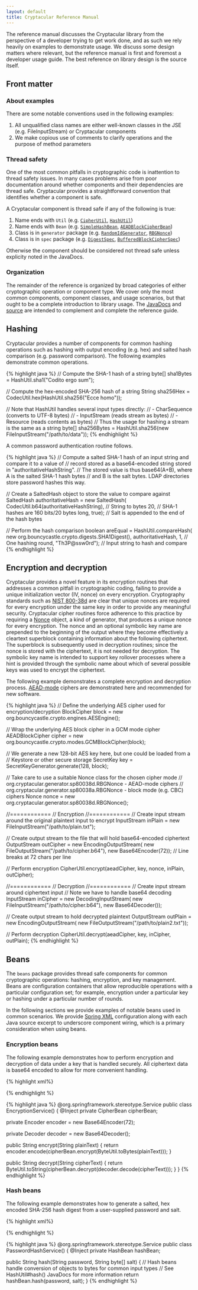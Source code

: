 ```yaml
---
layout: default
title: Cryptacular Reference Manual
---
```


The reference manual discusses the Cryptacular library from the perspective of a developer trying to get work done,
and as such we rely heavily on examples to demonstrate usage. We discuss some design matters where relevant,
but the reference manual is first and foremost a developer usage guide. The best reference on library design is the
source itself.

## Front matter

### About examples

There are some notable conventions used in the following examples:

1. All unqualified class names are either well-known classes in the JSE (e.g. FileInputStream) or Cryptacular components
2. We make copious use of comments to clarify operations and the purpose of method parameters

### Thread safety

One of the most common pitfalls in cryptographic code is inattention to thread safety issues. In many cases problems
arise from poor documentation around whether components and their dependencies are thread safe. Cryptacular provides
a straightforward convention that identifies whether a component is safe.

A Cryptacular component is thread safe if any of the following is true:

1. Name ends with `Util` (e.g.
[`CipherUtil`](/cryptacular/javadocs/org/cryptacular/util/CipherUtil.html),
[`HashUtil`](/cryptacular/javadocs/org/cryptacular/util/HashUtil.html))
2. Name ends with `Bean` (e.g.
[`SimpleHashBean`](/cryptacular/javadocs/org/cryptacular/bean/SimpleHashBean.html),
[`AEADBlockCipherBean`](/cryptacular/javadocs/org/cryptacular/bean/AEADBlockCipherBean.html))
3. Class is in `generator` package (e.g.
[`RandomIdGenerator`](/cryptacular/javadocs/org/cryptacular/generator/RandomIdGenerator.html),
[`RBGNonce`](/cryptacular/javadocs/org/cryptacular/generator/sp80038a/RBGNonce.html))
4. Class is in `spec` package (e.g.
[`DigestSpec`](/cryptacular/javadocs/org/cryptacular/spec/DigestSpec.html),
[`BufferedBlockCipherSpec`](/cryptacular/javadocs/org/cryptacular/spec/BufferedBlockCipherSpec.html))

Otherwise the component should be considered not thread safe unless explicity noted in the JavaDocs.

### Organization

The remainder of the reference is organized by broad categories of either cryptographic operation or component type.
We cover only the most common components, component classes, and usage scenarios, but that ought to be a complete
introduction to library usage. The [JavaDocs](/cryptacular/javadocs/) and [source](
http://github.com/vt-middleware/cryptacular) are intended to complement and complete the reference guide.

## Hashing

Cryptacular provides a number of components for common hashing operations such as hashing with output encoding
(e.g. hex) and salted hash comparison (e.g. password comparison). The following examples demonstrate common operations.

{% highlight java %}
// Compute the SHA-1 hash of a string
byte[] sha1Bytes = HashUtil.sha1("Codito ergo sum");

// Compute the hex-encoded SHA-256 hash of a string
String sha256Hex = CodecUtil.hex(HashUtil.sha256("Ecce homo"));

// Note that HashUtil handles several input types directly:
// - CharSequence (converts to UTF-8 bytes)
// - InputStream (reads stream as bytes)
// - Resource (reads contents as bytes)
// Thus the usage for hashing a stream is the same as a string
byte[] sha256Bytes = HashUtil.sha256(new FileInputStream("/path/to/data"));
{% endhighlight %}

A common password authentication routine follows.

{% highlight java %}
// Compute a salted SHA-1 hash of an input string and compare it to a value of
// record stored as a base64-encoded string stored in "authoritativeHashString".
// The stored value is thus base64(A+B), where A is the salted SHA-1 hash bytes
// and B is the salt bytes. LDAP directories store password hashes this way.

// Create a SaltedHash object to store the value to compare against
SaltedHash authoritativeHash = new SaltedHash(
  CodecUtil.b64(authoritativeHashString), // String to bytes
  20, // SHA-1 hashes are 160 bits/20 bytes long,
  true); // Salt is appended to the end of the hash bytes

// Perform the hash comparison
boolean areEqual = HashUtil.compareHash(
  new org.bouncycastle.crypto.digests.SHA1Digest(),
  authoritativeHash,
  1, // One hashing round,
  "Th3P@ssw0rd"); // Input string to hash and compare
{% endhighlight %}

## Encryption and decryption

Cryptacular provides a novel feature in its encryption routines that addresses a common pitfall in cryptographic coding, failing to provide a unique initialization vector (IV, nonce) on every encryption. Cryptography standards such as
[NIST 800-38d](http://goo.gl/kE1IT9) are clear that unique nonces are required for every encryption under the same key
in order to provide any meaningful security. Cryptacular cipher routines force adherence to this practice by requiring
a [Nonce](/cryptacular/javadocs/org/cryptacular/generator/Nonce.html) object, a kind of generator,
that produces a unique nonce for every encryption. The nonce and an optional symbolic key name are 
prepended to the beginning of the output where they become effectively a cleartext superblock containing information
about the following ciphertext. The superblock is subsequently used in decryption routines; since the nonce is stored
with the ciphertext, it is not needed for decryption. The symbolic key name is intended to support key rollover
processes where a hint is provided through the symbolic name about which of several possible keys was used to encrypt
the ciphertext.

The following example demonstrates a complete encryption and decryption process. [AEAD-mode](
https://en.wikipedia.org/wiki/Authenticated_encryption) ciphers are demonstrated here
and recommended for new software.

{% highlight java %}
// Define the underlying AES cipher used for encryption/decryption
BlockCipher block = new org.bouncycastle.crypto.engines.AESEngine();

// Wrap the underlying AES block cipher in a GCM mode cipher
AEADBlockCipher cipher = new org.bouncycastle.crypto.modes.GCMBlockCipher(block); 

// We generate a new 128-bit AES key here, but one could be loaded from a
// Keystore or other secure storage
SecretKey key = SecretKeyGenerator.generate(128, block);

// Take care to use a suitable Nonce class for the chosen cipher mode
// org.cryptacular.generator.sp80038d.RBGNonce - AEAD-mode ciphers
// org.cryptacular.generator.sp80038a.RBGNonce - block mode (e.g. CBC) ciphers
Nonce nonce = new org.cryptacular.generator.sp80038d.RBGNonce();

//============
// Encryption
//============
// Create input stream around the original plaintext input to encrypt
InputStream inPlain = new FileInputStream("/path/to/plain.txt");

// Create output stream to the file that will hold base64-encoded ciphertext
OutputStream outCipher = new EncodingOutputStream(
  new FileOutputStream("/path/to/cipher.b64"),
  new Base64Encoder(72)); // Line breaks at 72 chars per line

// Perform encryption
CipherUtil.encrypt(aeadCipher, key, nonce, inPlain, outCipher);

//============
// Decryption
//============
// Create input stream around ciphertext input
// Note we have to handle base64 decoding
InputStream inCipher = new DecodingInputStream(
  new FileInputStream("/path/to/cipher.b64"),
  new Base64Decoder());

// Create output stream to hold decrypted plaintext
OutputStream outPlain = new EncodingOutputStream(
  new FileOutputStream("/path/to/plain2.txt"));

// Perform decryption
CipherUtil.decrypt(aeadCipher, key, inCipher, outPlain);
{% endhighlight %}

## Beans

The `beans` package provides thread safe components for common cryptographic operations: hashing, encryption, and key
management. Beans are configuration containers that allow reproducible operations with a particular configuration set;
for example, encryption under a particular key or hashing under a particular number of rounds.

In the following sections we provide examples of notable beans used in common scenarios. We provide [Spring XML](
http://goo.gl/i0ZBnx) configuration along with each Java source excerpt to underscore component wiring, which is a
primary consideration when using beans.

### Encryption beans

The following example demonstrates how to perform encryption and decryption of data under a key that is
handled securely. All ciphertext data is base64 encoded to allow for more convenient handling.

{% highlight xml%}
<?xml version="1.0" encoding="UTF-8"?>
<beans xmlns="http://www.springframework.org/schema/beans"
       xmlns:c="http://www.springframework.org/schema/c"
       xmlns:p="http://www.springframework.org/schema/p"
       xmlns:xsi="http://www.w3.org/2001/XMLSchema-instance"
       xsi:schemaLocation="
         http://www.springframework.org/schema/beans
         http://www.springframework.org/schema/beans/spring-beans.xsd">

  <bean id="keyStoreFactory"
        class="org.cryptacular.bean.KeyStoreFactoryBean"
        c:resource="/path/to/keystore"
        c:type="JCEKS"
        c:password="changeit" />

  <bean id="keyStore"
        factory-bean="keystoreFactory"
        factory-method="newInstance" />

  <bean id="cipherBean"
        class="org.cryptacular.bean.AEADBlockCipherBean"
        p:keyStore-ref="keystore"
        p:keyAlias="keyAliasInKeyStore"
        p:keyPassword="changeit">
    <property name="blockCipherSpec">
      <bean class="org.cryptacular.spec.AEADBlockCipherSpec"
            c:algorithm="AES"
            c:mode="GCM" />
    </property>
    <property name="nonce">
      <bean class="org.cryptacular.generator.sp80038d.RBGNonce" />
    </property>
  </bean>
</beans>
{% endhighlight %}

{% highlight java %}
@org.springframework.stereotype.Service
public class EncryptionService() {
  @Inject
  private CipherBean cipherBean;

  private Encoder encoder = new Base64Encoder(72);

  private Decoder decoder = new Base64Decoder();

  public String encrypt(String plainText) {
    return encoder.encode(cipherBean.encrypt(ByteUtil.toBytes(plainText)));
  }

  public String decrypt(String cipherText) {
    return ByteUtil.toString(cipherBean.decrypt(decoder.decode(cipherText)));
  }
}
{% endhighlight %}

### Hash beans

The following example demonstrates how to generate a salted, hex encoded SHA-256 hash digest from a user-supplied
password and salt.

{% highlight xml%}
<?xml version="1.0" encoding="UTF-8"?>
<beans xmlns="http://www.springframework.org/schema/beans"
       xmlns:c="http://www.springframework.org/schema/c"
       xmlns:p="http://www.springframework.org/schema/p"
       xmlns:xsi="http://www.w3.org/2001/XMLSchema-instance"
       xsi:schemaLocation="
         http://www.springframework.org/schema/beans
         http://www.springframework.org/schema/beans/spring-beans.xsd">

  <bean id="hashBean"
        class="org.cryptacular.bean.EncodingHashBean"
        p:iterations="10"
        p:salted="true">
    <property name="codecSpec">
      <bean class="org.cryptacular.spec.CodecSpec" c:encoding="Hex" />
    </property>
    <property name="digestSpec">
      <bean class="org.cryptacular.spec.DigestSpec" c:algName="SHA256" />
    </property>
  </bean>
</beans>
{% endhighlight %}

{% highlight java %}
@org.springframework.stereotype.Service
public class PasswordHashService() {
  @Inject
  private HashBean<String> hashBean;

  public String hash(String password, String byte[] salt) {
    // Hash beans handle conversion of objects to bytes for common input types
    // See HashUtil#hash() JavaDocs for more information
    return hashBean.hash(password, salt);
  }
{% endhighlight %}
